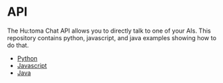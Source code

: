 # API
The Hu:toma Chat API allows you to directly talk to one of your AIs. This repository contains python, javascript, and java examples showing how to do that.


* [Python](python)
* [Javascript](java)
* [Java](javascript)

